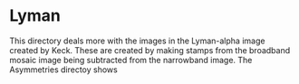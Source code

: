 # Lyman

This directory deals more with the images in the Lyman-alpha image created by Keck. These are created by making stamps from the broadband mosaic image being subtracted from the narrowband image. The Asymmetries directoy shows 
